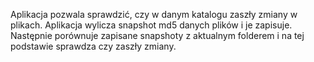 Aplikacja pozwala sprawdzić, czy w danym katalogu zaszły zmiany w plikach. Aplikacja wylicza snapshot md5 danych plików i je zapisuje.
Następnie porównuje zapisane snapshoty z aktualnym folderem i na tej podstawie sprawdza czy zaszły zmiany.
